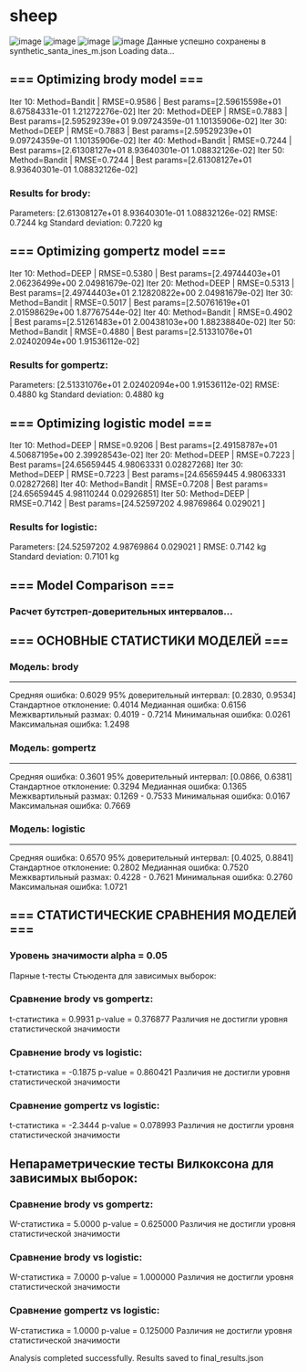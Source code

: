 # sheep
![image](https://github.com/user-attachments/assets/c56f425c-8da2-4ae1-805c-a4a0835ec4b3)
![image](https://github.com/user-attachments/assets/218843ad-fd5e-456d-8e30-920609a45abc)
![image](https://github.com/user-attachments/assets/50ff141e-e00f-4591-8653-6f682e144a98)
![image](https://github.com/user-attachments/assets/684d6ff6-2ec8-4740-acd2-5a3703fa5d18)
  Данные успешно сохранены в synthetic_santa_ines_m.json
  Loading data...

## === Optimizing brody model ===
Iter 10: Method=Bandit | RMSE=0.9586 | Best params=[2.59615598e+01 8.67584331e-01 1.21272276e-02]
Iter 20: Method=DEEP | RMSE=0.7883 | Best params=[2.59529239e+01 9.09724359e-01 1.10135906e-02]
Iter 30: Method=DEEP | RMSE=0.7883 | Best params=[2.59529239e+01 9.09724359e-01 1.10135906e-02]
Iter 40: Method=Bandit | RMSE=0.7244 | Best params=[2.61308127e+01 8.93640301e-01 1.08832126e-02]
Iter 50: Method=Bandit | RMSE=0.7244 | Best params=[2.61308127e+01 8.93640301e-01 1.08832126e-02]

### Results for brody:
Parameters: [2.61308127e+01 8.93640301e-01 1.08832126e-02]
RMSE: 0.7244 kg
Standard deviation: 0.7220 kg

## === Optimizing gompertz model ===
Iter 10: Method=DEEP | RMSE=0.5380 | Best params=[2.49744403e+01 2.06236499e+00 2.04981679e-02]
Iter 20: Method=DEEP | RMSE=0.5313 | Best params=[2.49744403e+01 2.12820822e+00 2.04981679e-02]
Iter 30: Method=Bandit | RMSE=0.5017 | Best params=[2.50761619e+01 2.01598629e+00 1.87767544e-02]
Iter 40: Method=Bandit | RMSE=0.4902 | Best params=[2.51261483e+01 2.00438103e+00 1.88238840e-02]
Iter 50: Method=Bandit | RMSE=0.4880 | Best params=[2.51331076e+01 2.02402094e+00 1.91536112e-02]

### Results for gompertz:
Parameters: [2.51331076e+01 2.02402094e+00 1.91536112e-02]
RMSE: 0.4880 kg
Standard deviation: 0.4880 kg

## === Optimizing logistic model ===
Iter 10: Method=DEEP | RMSE=0.9206 | Best params=[2.49158787e+01 4.50687195e+00 2.39928543e-02]
Iter 20: Method=DEEP | RMSE=0.7223 | Best params=[24.65659445  4.98063331  0.02827268]
Iter 30: Method=DEEP | RMSE=0.7223 | Best params=[24.65659445  4.98063331  0.02827268]
Iter 40: Method=Bandit | RMSE=0.7208 | Best params=[24.65659445  4.98110244  0.02926851]
Iter 50: Method=DEEP | RMSE=0.7142 | Best params=[24.52597202  4.98769864  0.029021  ]

### Results for logistic:
Parameters: [24.52597202  4.98769864  0.029021  ]
RMSE: 0.7142 kg
Standard deviation: 0.7101 kg

## === Model Comparison ===

### Расчет бутстреп-доверительных интервалов...

## === ОСНОВНЫЕ СТАТИСТИКИ МОДЕЛЕЙ ===

### Модель: brody
--------------------------------
Средняя ошибка: 0.6029
95% доверительный интервал: [0.2830, 0.9534]
Стандартное отклонение: 0.4014
Медианная ошибка: 0.6156
Межквартильный размах: 0.4019 - 0.7214
Минимальная ошибка: 0.0261
Максимальная ошибка: 1.2498

### Модель: gompertz
--------------------------------
Средняя ошибка: 0.3601
95% доверительный интервал: [0.0866, 0.6381]
Стандартное отклонение: 0.3294
Медианная ошибка: 0.1365
Межквартильный размах: 0.1269 - 0.7533
Минимальная ошибка: 0.0167
Максимальная ошибка: 0.7669

### Модель: logistic
--------------------------------
Средняя ошибка: 0.6570
95% доверительный интервал: [0.4025, 0.8841]
Стандартное отклонение: 0.2802
Медианная ошибка: 0.7520
Межквартильный размах: 0.4228 - 0.7621
Минимальная ошибка: 0.2760
Максимальная ошибка: 1.0721

## === СТАТИСТИЧЕСКИЕ СРАВНЕНИЯ МОДЕЛЕЙ ===
### Уровень значимости alpha = 0.05

Парные t-тесты Стьюдента для зависимых выборок:

### Сравнение brody vs gompertz:
t-статистика = 0.9931
p-value = 0.376877
Различия не достигли уровня статистической значимости

### Сравнение brody vs logistic:
t-статистика = -0.1875
p-value = 0.860421
Различия не достигли уровня статистической значимости

### Сравнение gompertz vs logistic:
t-статистика = -2.3444
p-value = 0.078993
Различия не достигли уровня статистической значимости

## Непараметрические тесты Вилкоксона для зависимых выборок:

### Сравнение brody vs gompertz:
W-статистика = 5.0000
p-value = 0.625000
Различия не достигли уровня статистической значимости

### Сравнение brody vs logistic:
W-статистика = 7.0000
p-value = 1.000000
Различия не достигли уровня статистической значимости

### Сравнение gompertz vs logistic:
W-статистика = 1.0000
p-value = 0.125000
Различия не достигли уровня статистической значимости

Analysis completed successfully. Results saved to final_results.json





